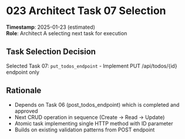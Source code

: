 # 023 Architect Task 07 Selection
**Timestamp**: 2025-01-23 (estimated)  
**Role**: Architect A selecting next task for execution

## Task Selection Decision
Selected Task 07: `put_todos_endpoint` - Implement PUT /api/todos/{id} endpoint only

## Rationale
- Depends on Task 06 (post_todos_endpoint) which is completed and approved
- Next CRUD operation in sequence (Create → Read → Update)
- Atomic task implementing single HTTP method with ID parameter
- Builds on existing validation patterns from POST endpoint